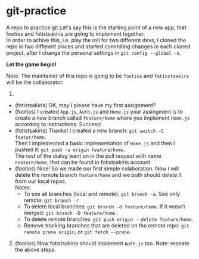 # git-practice

A repo to practice git
Let's say this is the starting point of a new app, that footios and fotistsakiris are going to implement together.\
In order to achive this, i.e. play the roll for two different devs, I cloned the repo in two different places and started commiting changes in each cloned project, after I change the personal settings in `git config --global -e`.

**Let the game begin!**

Note: The maintainer of this repo is going to be `footios` and `fotiostsakirs` will be the collaborator.

1.

- (fotistsakiris) OK, may I please have my first assignment?
- (footios) I created `App.js`, `Auth.js` and `Home.js` your assingment is to create a new branch called `feature/home` where you implement `Home.js` according to instructions. Success!
- (fotistsakiris) Thanks! I created a new branch: `git switch -C featur/home`.\
  Then I implemented a basic implementation of `Home.js` and then I pushed it: `git push -u origin feature/home`.\
   The rest of the dialog went on in the pull request with name `Feature/home`, that can be found in fotistsakiris account.
- (footios) Nice! So we made our first simple colaboration. Now I will delete the remote branch `feature/home` and we both should delete it from our local repos.\
  Notes:
  - To see all branches (local and remote): `git branch -a`. See only remote: `git branch -r`
  - To delete local branches: `git branch -d feature/home`. If it wasn't merged: `git branch -D feature/home`.
  - To delete remote branches: `git push origin --delete feature/home`.
  - Remove tracking branches that are deleted on the remote repo: `git remote prune origin`, or `git fetch --prune`.

2. (footios) Now fotistsakiris should implement `Auth.js` too. Note: repeate the above steps.
